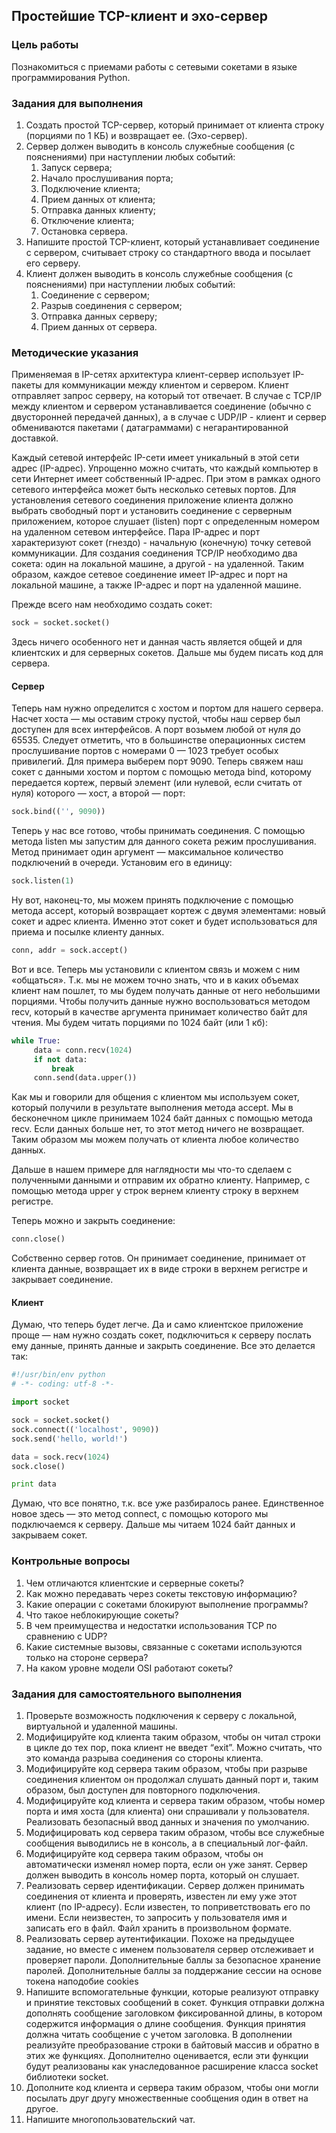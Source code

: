 ## Простейшие TCP-клиент и эхо-сервер

### Цель работы

Познакомиться с приемами работы с сетевыми сокетами в языке программирования Python.

### Задания для выполнения

1. Создать простой TCP-сервер, который принимает от клиента строку (порциями по 1 КБ) и возвращает ее. (Эхо-сервер).
2. Сервер должен выводить в консоль служебные сообщения (с пояснениями) при наступлении любых событий:
    1. Запуск сервера;
    2. Начало прослушивания порта;
    3. Подключение клиента;
    4. Прием данных от клиента;
    5. Отправка данных клиенту;
    6. Отключение клиента;
    7. Остановка сервера.
3. Напишите простой TCP-клиент, который устанавливает соединение с сервером, считывает строку со стандартного ввода и
   посылает его серверу.
4. Клиент должен выводить в консоль служебные сообщения (с пояснениями) при наступлении любых событий:
    1. Соединение с сервером;
    2. Разрыв соединения с сервером;
    3. Отправка данных серверу;
    4. Прием данных от сервера.

### Методические указания

Применяемая в IP-сетях архитектура клиент-сервер использует IP-пакеты для коммуникации между клиентом и сервером. Клиент
отправляет запрос серверу, на который тот отвечает. В случае с TCP/IP между клиентом и сервером устанавливается
соединение (обычно с двусторонней передачей данных), а в случае с UDP/IP - клиент и сервер обмениваются пакетами (
датаграммами) с негарантированной доставкой.

Каждый сетевой интерфейс IP-сети имеет уникальный в этой сети адрес (IP-адрес). Упрощенно можно считать, что каждый
компьютер в сети Интернет имеет собственный IP-адрес. При этом в рамках одного сетевого интерфейса может быть несколько
сетевых портов. Для установления сетевого соединения приложение клиента должно выбрать свободный порт и установить
соединение с серверным приложением, которое слушает (listen) порт с определенным номером на удаленном сетевом
интерфейсе. Пара IP-адрес и порт характеризуют сокет (гнездо) - начальную (конечную) точку сетевой коммуникации. Для
создания соединения TCP/IP необходимо два сокета: один на локальной машине, а другой - на удаленной. Таким образом,
каждое сетевое соединение имеет IP-адрес и порт на локальной машине, а также IP-адрес и порт на удаленной машине.

Прежде всего нам необходимо создать сокет:

``` python
sock = socket.socket()
```

Здесь ничего особенного нет и данная часть является общей и для клиентских и для серверных сокетов. Дальше мы будем
писать код для сервера.

#### Сервер

Теперь нам нужно определится с хостом и портом для нашего сервера. Насчет хоста — мы оставим строку пустой, чтобы наш
сервер был доступен для всех интерфейсов. А порт возьмем любой от нуля до 65535. Следует отметить, что в большинстве
операционных систем прослушивание портов с номерами 0 — 1023 требует особых привилегий. Для примера выберем порт 9090.
Теперь свяжем наш сокет с данными хостом и портом с помощью метода bind, которому передается кортеж, первый элемент (или
нулевой, если считать от нуля) которого — хост, а второй — порт:

``` python
sock.bind(('', 9090))
```

Теперь у нас все готово, чтобы принимать соединения. С помощью метода listen мы запустим для данного сокета режим
прослушивания. Метод принимает один аргумент — максимальное количество подключений в очереди. Установим его в единицу:

``` python
sock.listen(1)
```

Ну вот, наконец-то, мы можем принять подключение с помощью метода accept, который возвращает кортеж с двумя элементами:
новый сокет и адрес клиента. Именно этот сокет и будет использоваться для приема и посылке клиенту данных.

``` python
conn, addr = sock.accept()
```

Вот и все. Теперь мы установили с клиентом связь и можем с ним «общаться». Т.к. мы не можем точно знать, что и в каких
объемах клиент нам пошлет, то мы будем получать данные от него небольшими порциями. Чтобы получить данные нужно
воспользоваться методом recv, который в качестве аргумента принимает количество байт для чтения. Мы будем читать
порциями по 1024 байт (или 1 кб):

``` python
while True:
     data = conn.recv(1024)
     if not data:
         break
     conn.send(data.upper())
```

Как мы и говорили для общения с клиентом мы используем сокет, который получили в результате выполнения метода accept. Мы
в бесконечном цикле принимаем 1024 байт данных с помощью метода recv. Если данных больше нет, то этот метод ничего не
возвращает. Таким образом мы можем получать от клиента любое количество данных.

Дальше в нашем примере для наглядности мы что-то сделаем с полученными данными и отправим их обратно клиенту. Например,
с помощью метода upper у строк вернем клиенту строку в верхнем регистре.

Теперь можно и закрыть соединение:

``` python
conn.close()
```

Собственно сервер готов. Он принимает соединение, принимает от клиента данные, возвращает их в виде строки в верхнем
регистре и закрывает соединение.

#### Клиент

Думаю, что теперь будет легче. Да и само клиентское приложение проще — нам нужно создать сокет, подключиться к серверу
послать ему данные, принять данные и закрыть соединение. Все это делается так:

```python
#!/usr/bin/env python
# -*- coding: utf-8 -*-

import socket

sock = socket.socket()
sock.connect(('localhost', 9090))
sock.send('hello, world!')

data = sock.recv(1024)
sock.close()

print data
```

Думаю, что все понятно, т.к. все уже разбиралось ранее. Единственное новое здесь — это метод connect, с помощью которого
мы подключаемся к серверу. Дальше мы читаем 1024 байт данных и закрываем сокет.

### Контрольные вопросы

1. Чем отличаются клиентские и серверные сокеты?
2. Как можно передавать через сокеты текстовую информацию?
3. Какие операции с сокетами блокируют выполнение программы?
4. Что такое неблокирующие сокеты?
5. В чем преимущества и недостатки использования TCP по сравнению с UDP?
6. Какие системные вызовы, связанные с сокетами используются только на стороне сервера?
7. На каком уровне модели OSI работают сокеты?

### Задания для самостоятельного выполнения

1. Проверьте возможность подключения к серверу с локальной, виртуальной и удаленной машины.
2. Модифицируйте код клиента таким образом, чтобы он читал строки в цикле до тех пор, пока клиент не введет “exit”.
   Можно считать, что это команда разрыва соединения со стороны клиента.
3. Модифицируйте код сервера таким образом, чтобы при разрыве соединения клиентом он продолжал слушать данный порт и,
   таким образом, был доступен для повторного подключения.
4. Модифицируйте код клиента и сервера таким образом, чтобы номер порта и имя хоста (для клиента) они спрашивали у
   пользователя. Реализовать безопасный ввод данных и значения по умолчанию.
5. Модифицировать код сервера таким образом, чтобы все служебные сообщения выводились не в консоль, а в специальный
   лог-файл.
6. Модифицируйте код сервера таким образом, чтобы он автоматически изменял номер порта, если он уже занят. Сервер должен
   выводить в консоль номер порта, который он слушает.
7. Реализовать сервер идентификации. Сервер должен принимать соединения от клиента и проверять, известен ли ему уже этот
   клиент (по IP-адресу). Если известен, то поприветствовать его по имени. Если неизвестен, то запросить у пользователя
   имя и записать его в файл. Файл хранить в произвольном формате.
8. Реализовать сервер аутентификации. Похоже на предыдущее задание, но вместе с именем пользователя сервер отслеживает и
   проверяет пароли. Дополнительные баллы за безопасное хранение паролей. Дополнительные баллы за поддержание сессии на
   основе токена наподобие cookies
9. Напишите вспомогательные функции, которые реализуют отправку и принятие текстовых сообщений в сокет. Функция отправки
   должна дополнять сообщение заголовком фиксированной длины, в котором содержится информация о длине сообщения. Функция
   принятия должна читать сообщение с учетом заголовка. В дополнении реализуйте преобразование строки в байтовый массив
   и обратно в этих же функциях. Дополнително оценивается, если эти функции будут реализованы как унаследованное
   расширение класса socket библиотеки socket.
10. Дополните код клиента и сервера таким образом, чтобы они могли посылать друг другу множественные сообщения один в
    ответ на другое.
11. Напишите многопользовательский чат.